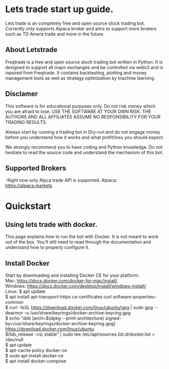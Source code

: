 # Lets trade start up guide.
Lets trade is an completely free and open source stock trading bot. Currently only supports Alpaca broker and aims to support more brokers such as TD Amera trade and more in the future. 

## About Letstrade 
Freqtrade is a free and open source stock trading bot written in Python. It is designed to support all major exchanges and be controlled via webUI and is inpsired from Freqtrade. It contains backtesting, plotting and money management tools as well as strategy optimization by machine learning.

## Disclamer
This software is for educational purposes only. Do not risk money which you are afraid to lose. USE THE SOFTWARE AT YOUR OWN RISK. THE AUTHORS AND ALL AFFILIATES ASSUME NO RESPONSIBILITY FOR YOUR TRADING RESULTS.

Always start by running a trading bot in Dry-run and do not engage money before you understand how it works and what profit/loss you should expect.

We strongly recommend you to have coding and Python knowledge. Do not hesitate to read the source code and understand the mechanism of this bot.

## Supported Brokers 
-Right now only Alpca trade API is supported. 
Alpaca: https://alpaca.markets 

# Quickstart 
## Using lets trade with docker. 
This page explains how to run the bot with Docker. It is not meant to work out of the box. You'll still need to read through the documentation and understand how to properly configure it.
## Install Docker
Start by downloading and installing Docker CE for your platform: <br>
Mac: https://docs.docker.com/docker-for-mac/install/ <br>
Windows: https://docs.docker.com/desktop/install/windows-install/ <br>
Linux: 
$ apt update <br>
$ apt install apt-transport-https ca-certificates curl software-properties-common <br>
$ curl -fsSL https://download.docker.com/linux/ubuntu/gpg | sudo gpg --dearmor -o /usr/share/keyrings/docker-archive-keyring.gpg <br>
$ echo "deb [arch=$(dpkg --print-architecture) signed-by=/usr/share/keyrings/docker-archive-keyring.gpg] https://download.docker.com/linux/ubuntu <br> $(lsb_release -cs) stable" | sudo tee /etc/apt/sources.list.d/docker.list > /dev/null <br>
$ apt update <br>
$ apt-cache policy docker-ce <br>
$ sudo apt install docker-ce <br>
$ apt install docker-compose <br>
